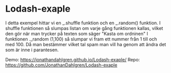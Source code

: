 # Lodash-exaple

I detta exempel hittar vi en _.shuffle funktion och en _.random() funktion. 
I shuffle funktionen så slumpas listan om varje gång funktionen kallas, 
vilket den gör när man trycker på texten som säger "Kasta om ordninen"
I funktionen ._random (1,100) så slumpar vi fram ett nummer från 1 till och med 100.
Då man bestämmer vilket tal spam man vill ha genom att ändra det som är inne i parantesen.


Demo: https://jonathandahlgren.github.io/Lodash-exaple/
Repo: https://github.com/JonathanDahlgren/Lodash-exaple
